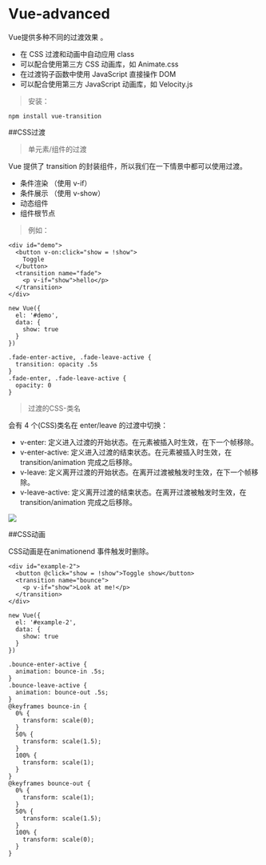 # Vue-advanced

Vue提供多种不同的过渡效果 。

* 在 CSS 过渡和动画中自动应用 class
* 可以配合使用第三方 CSS 动画库，如 Animate.css
* 在过渡钩子函数中使用 JavaScript 直接操作 DOM
* 可以配合使用第三方 JavaScript 动画库，如 Velocity.js

> 安装：

    npm install vue-transition

##CSS过渡

> 单元素/组件的过渡

Vue 提供了 transition 的封装组件，所以我们在一下情景中都可以使用过渡。

* 条件渲染 （使用 v-if）
* 条件展示 （使用 v-show）
* 动态组件
* 组件根节点

>例如：

    <div id="demo">
      <button v-on:click="show = !show">
        Toggle
      </button>
      <transition name="fade">
        <p v-if="show">hello</p>
      </transition>
    </div>

    new Vue({
      el: '#demo',
      data: {
        show: true
      }
    })

    .fade-enter-active, .fade-leave-active {
      transition: opacity .5s
    }
    .fade-enter, .fade-leave-active {
      opacity: 0
    }

> 过渡的CSS-类名

会有 4 个(CSS)类名在 enter/leave 的过渡中切换：

* v-enter: 定义进入过渡的开始状态。在元素被插入时生效，在下一个帧移除。
* v-enter-active: 定义进入过渡的结束状态。在元素被插入时生效，在 transition/animation 完成之后移除。
* v-leave: 定义离开过渡的开始状态。在离开过渡被触发时生效，在下一个帧移除。
* v-leave-active: 定义离开过渡的结束状态。在离开过渡被触发时生效，在 transition/animation 完成之后移除。

![](file:///C:/Users/Administrator/Desktop/study/Vue/practice/basic/images/transition.png)

##CSS动画

CSS动画是在animationend 事件触发时删除。

    <div id="example-2">
      <button @click="show = !show">Toggle show</button>
      <transition name="bounce">
        <p v-if="show">Look at me!</p>
      </transition>
    </div>

    new Vue({
      el: '#example-2',
      data: {
        show: true
      }
    })

    .bounce-enter-active {
      animation: bounce-in .5s;
    }
    .bounce-leave-active {
      animation: bounce-out .5s;
    }
    @keyframes bounce-in {
      0% {
        transform: scale(0);
      }
      50% {
        transform: scale(1.5);
      }
      100% {
        transform: scale(1);
      }
    }
    @keyframes bounce-out {
      0% {
        transform: scale(1);
      }
      50% {
        transform: scale(1.5);
      }
      100% {
        transform: scale(0);
      }
    }
